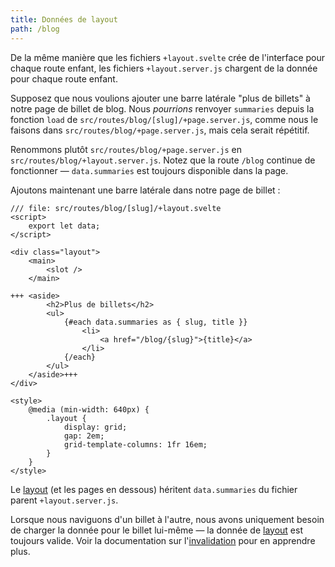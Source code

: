 ```yaml
---
title: Données de layout
path: /blog
---
```


De la même manière que les fichiers `+layout.svelte` crée de l'interface pour chaque route enfant, les fichiers `+layout.server.js` chargent de la donnée pour chaque route enfant.

Supposez que nous voulions ajouter une barre latérale "plus de billets" à notre page de billet de blog. Nous _pourrions_ renvoyer `summaries` depuis la fonction `load` de `src/routes/blog/[slug]/+page.server.js`, comme nous le faisons dans `src/routes/blog/+page.server.js`, mais cela serait répétitif.

Renommons plutôt `src/routes/blog/+page.server.js` en `src/routes/blog/+layout.server.js`. Notez que la route `/blog` continue de fonctionner — `data.summaries` est toujours disponible dans la page.

Ajoutons maintenant une barre latérale dans notre page de billet :

```svelte
/// file: src/routes/blog/[slug]/+layout.svelte
<script>
	export let data;
</script>

<div class="layout">
	<main>
		<slot />
	</main>

+++	<aside>
		<h2>Plus de billets</h2>
		<ul>
			{#each data.summaries as { slug, title }}
				<li>
					<a href="/blog/{slug}">{title}</a>
				</li>
			{/each}
		</ul>
	</aside>+++
</div>

<style>
	@media (min-width: 640px) {
		.layout {
			display: grid;
			gap: 2em;
			grid-template-columns: 1fr 16em;
		}
	}
</style>
```

Le <span class="vo">[layout](SVELTE_SITE_URL/docs/web#layout)</span> (et les pages en dessous) héritent `data.summaries` du fichier parent `+layout.server.js`.

Lorsque nous naviguons d'un billet à l'autre, nous avons uniquement besoin de charger la donnée pour le billet lui-même — la donnée de <span class="vo">[layout](SVELTE_SITE_URL/docs/web#layout)</span> est toujours valide. Voir la documentation sur l'[invalidation](KIT_SITE_URL/docs/load#rerunning-load-functions) pour en apprendre plus.
